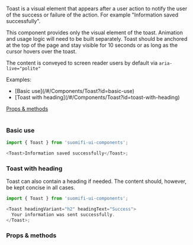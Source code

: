 Toast is a visual element that appears after a user action to notify the user of the success or failure of the action. For example "Information saved successfully".

This component provides only the visual element of the toast. Animation and usage logic will need to be built separately. Toast should be anchored at the top of the page and stay visible for 10 seconds or as long as the cursor hovers over the toast.

The content is conveyed to screen reader users by default via `aria-live="polite"`

Examples:

<ul>
<li>[Basic use](/#/Components/Toast?id=basic-use)</li>
<li>[Toast with heading](/#/Components/Toast?id=toast-with-heading)</li>
</ul>

<div style="margin-bottom: 40px">
  <a href="/#/Components/Toast?id=props--methods">Props & methods</a>
</div>

### Basic use

```js
import { Toast } from 'suomifi-ui-components';

<Toast>Information saved successfully</Toast>;
```

### Toast with heading

Toast can also contain a heading if needed. The content should, however, be kept concise in all cases.

```js
import { Toast } from 'suomifi-ui-components';

<Toast headingVariant="h2" headingText="Success">
  Your information was sent successfully.
</Toast>;
```

### Props & methods
